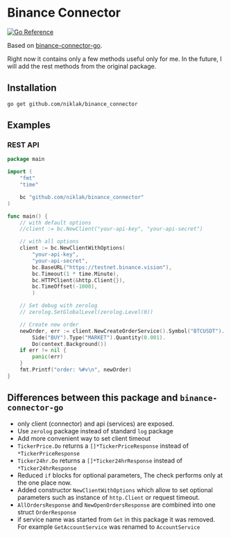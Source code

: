 # Binance Connector

[![Go Reference](https://pkg.go.dev/badge/github.com/niklak/binance_connector.svg)](https://pkg.go.dev/github.com/niklak/binance_connector)

Based on [binance-connector-go](https://github.com/binance/binance-connector-go).

Right now it contains only a few methods useful only for me.
In the future, I will add the rest methods from the original package.

## Installation
```
go get github.com/niklak/binance_connector
```

## Examples

### REST API

```go
package main

import (
    "fmt"
    "time"

    bc "github.com/niklak/binance_connector"
)

func main() {
    // with default options
    //client := bc.NewClient("your-api-key", "your-api-secret")

    // with all options
    client := bc.NewClientWithOptions(
        "your-api-key", 
        "your-api-secret",
        bc.BaseURL("https://testnet.binance.vision"),
        bc.Timeout(1 * time.Minute),
        bc.HTTPClient(&http.Client{}),
        bc.TimeOffset(-1000),
        )

    // Set debug with zerolog
    // zerolog.SetGlobalLevel(zerolog.Level(0))

    // Create new order
	newOrder, err := client.NewCreateOrderService().Symbol("BTCUSDT").
		Side("BUY").Type("MARKET").Quantity(0.001).
		Do(context.Background())
	if err != nil {
		panic(err)
	}
	fmt.Printf("order: %#v\n", newOrder)
}


```


## Differences between this package and `binance-connector-go`
- only client (connector) and api (services) are exposed.
- Use `zerolog` package instead of standard `log` package
- Add more convenient way to set client timeout
- `TickerPrice.Do` returns a `[]*TickerPriceResponse` instead of `*TickerPriceResponse`
- `Ticker24hr.Do` returns a `[]*Ticker24hrResponse` instead of `*Ticker24hrResponse`
- Reduced `if` blocks for optional parameters, The check performs only at the one place now.
- Added constructor `NewClientWithOptions` which allow to set optional parameters such as instance of `http.Client` or request timeout.
- `AllOrdersResponse` and `NewOpenOrdersResponse` are combined into one struct `OrderResponse`
- if service name was started from `Get` in this package it was removed. For example `GetAccountService` was renamed to `AccountService`